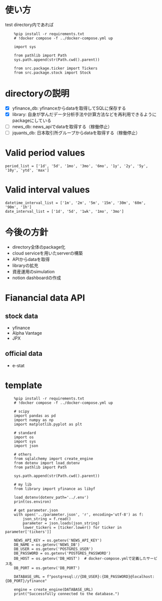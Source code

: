 # 使い方
test directory内であれば
```
    %pip install -r requirements.txt
    # !docker compose -f ../docker-compose.yml up

    import sys

    from pathlib import Path
    sys.path.append(str(Path.cwd().parent))

    from src.package.ticker import Tickers
    from src.package.stock import Stock
```

# directoryの説明
- [x] yfinance_db: yfinanceからdataを取得してSQLに保存する
- [x] library: 自身が学んだデータ分析手法や計算方法などを再利用できるようにpackageにしている
- [ ] news_db: news_apiでdataを取得する（稼働停止）
- [ ] jquants_db: 日本取引所グループからdataを取得する（稼働停止）

# Valid period values
    period_list = ['1d', '5d', '1mo', '3mo', '6mo', '1y', '2y', '5y', '10y', 'ytd', 'max']
# Valid interval values
    datetime_interval_list = ['1m', '2m', '5m', '15m', '30m', '60m', '90m', '1h']
    date_interval_list = ['1d', '5d', '1wk', '1mo', '3mo']

# 今後の方針
- directory全体のpackage化
- cloud serviceを用いたserverの構築
- APIからdataを取得
- libraryの拡充
- 資産運用のsimulation
- notion dashboardの作成

# Fianancial data API
## stock data
- yfinance
- Alpha Vantage
- JPX

## official data
- e-stat

# template
```
    %pip install -r requirements.txt
    # !docker compose -f ../docker-compose.yml up

    # scipy
    import pandas as pd
    import numpy as np
    import matplotlib.pyplot as plt

    # standard
    import os
    import sys
    import json

    # others
    from sqlalchemy import create_engine
    from dotenv import load_dotenv
    from pathlib import Path

    sys.path.append(str(Path.cwd().parent))

    # my lib
    from library import yfinance as libyf

    load_dotenv(dotenv_path='../.env')
    print(os.environ)

    # get parameter.json
    with open('../parameter.json', 'r', encoding='utf-8') as f:
        json_string = f.read()
        parameter = json.loads(json_string)
        lower_tickers = [ticker.lower() for ticker in parameter['tickers']]

    NEWS_API_KEY = os.getenv('NEWS_API_KEY')
    DB_NAME = os.getenv('NEWS_DB')
    DB_USER = os.getenv('POSTGRES_USER')
    DB_PASSWORD = os.getenv('POSTGRES_PASSWORD')
    DB_HOST = os.getenv('DB_HOST')  # docker-compose.ymlで定義したサービス名
    DB_PORT = os.getenv('DB_PORT')

    DATABASE_URL = f"postgresql://{DB_USER}:{DB_PASSWORD}@localhost:{DB_PORT}/yfinance"

    engine = create_engine(DATABASE_URL) 
    print("Successfully connected to the database.")
```